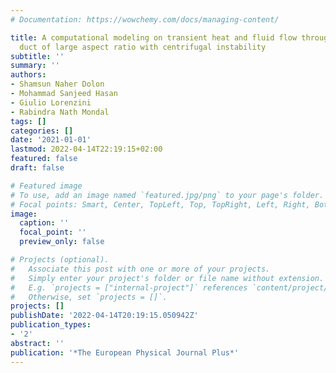 ```yaml
---
# Documentation: https://wowchemy.com/docs/managing-content/

title: A computational modeling on transient heat and fluid flow through a curved
  duct of large aspect ratio with centrifugal instability
subtitle: ''
summary: ''
authors:
- Shamsun Naher Dolon
- Mohammad Sanjeed Hasan
- Giulio Lorenzini
- Rabindra Nath Mondal
tags: []
categories: []
date: '2021-01-01'
lastmod: 2022-04-14T22:19:15+02:00
featured: false
draft: false

# Featured image
# To use, add an image named `featured.jpg/png` to your page's folder.
# Focal points: Smart, Center, TopLeft, Top, TopRight, Left, Right, BottomLeft, Bottom, BottomRight.
image:
  caption: ''
  focal_point: ''
  preview_only: false

# Projects (optional).
#   Associate this post with one or more of your projects.
#   Simply enter your project's folder or file name without extension.
#   E.g. `projects = ["internal-project"]` references `content/project/deep-learning/index.md`.
#   Otherwise, set `projects = []`.
projects: []
publishDate: '2022-04-14T20:19:15.050942Z'
publication_types:
- '2'
abstract: ''
publication: '*The European Physical Journal Plus*'
---
```

